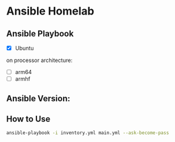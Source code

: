 # Ansible Homelab

## Ansible Playbook

- [X] Ubuntu

on processor architecture:

- [ ] arm64
- [ ] armhf

## Ansible Version:

## How to Use

```bash
ansible-playbook -i inventory.yml main.yml --ask-become-pass
```

